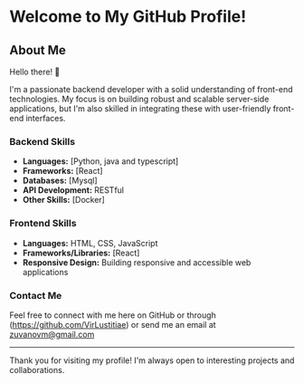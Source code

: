 # Welcome to My GitHub Profile!

## About Me

Hello there! 👋

I'm a passionate backend developer with a solid understanding of front-end technologies. My focus is on building robust and scalable server-side applications, but I'm also skilled in integrating these with user-friendly front-end interfaces.

### Backend Skills
- **Languages:** [Python, java and typescript]
- **Frameworks:** [React]
- **Databases:** [Mysql]
- **API Development:** RESTful
- **Other Skills:** [Docker]

### Frontend Skills
- **Languages:** HTML, CSS, JavaScript
- **Frameworks/Libraries:** [React]
- **Responsive Design:** Building responsive and accessible web applications


### Contact Me
Feel free to connect with me here on GitHub or through (https://github.com/VirLustitiae) or send me an email at zuvanovm@gmail.com

---

Thank you for visiting my profile! I'm always open to interesting projects and collaborations.
